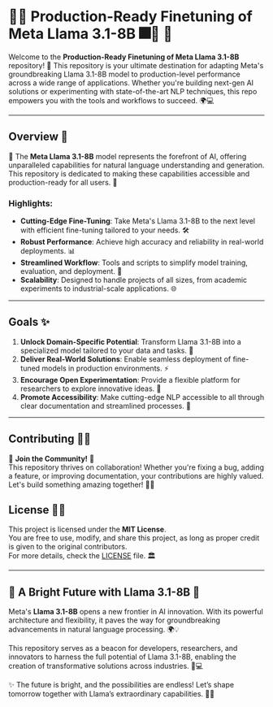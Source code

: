 # 🎇✨ Production-Ready Finetuning of Meta Llama 3.1-8B 🎆🚀 🎯

Welcome to the **Production-Ready Finetuning of Meta Llama 3.1-8B** repository! 🌟 This repository is your ultimate destination for adapting Meta's groundbreaking Llama 3.1-8B model to production-level performance across a wide range of applications. Whether you're building next-gen AI solutions or experimenting with state-of-the-art NLP techniques, this repo empowers you with the tools and workflows to succeed. 🌍💻

---

## Overview 🌠

🎯 The **Meta Llama 3.1-8B** model represents the forefront of AI, offering unparalleled capabilities for natural language understanding and generation. This repository is dedicated to making these capabilities accessible and production-ready for all users. 🌈

### Highlights:
- **Cutting-Edge Fine-Tuning**: Take Meta's Llama 3.1-8B to the next level with efficient fine-tuning tailored to your needs. 🛠️
- **Robust Performance**: Achieve high accuracy and reliability in real-world deployments. 📊
- **Streamlined Workflow**: Tools and scripts to simplify model training, evaluation, and deployment. 🔄
- **Scalability**: Designed to handle projects of all sizes, from academic experiments to industrial-scale applications. 🌐

---

## Goals ✨

1. **Unlock Domain-Specific Potential**: Transform Llama 3.1-8B into a specialized model tailored to your data and tasks. 🧠
2. **Deliver Real-World Solutions**: Enable seamless deployment of fine-tuned models in production environments. ⚡
3. **Encourage Open Experimentation**: Provide a flexible platform for researchers to explore innovative ideas. 🔬
4. **Promote Accessibility**: Make cutting-edge NLP accessible to all through clear documentation and streamlined processes. 📘

---

## Contributing 🚀🌟

🎉 **Join the Community!** 🎉  
This repository thrives on collaboration! Whether you're fixing a bug, adding a feature, or improving documentation, your contributions are highly valued. Let's build something amazing together! 💪💡

## License 📜✨

This project is licensed under the **MIT License**.  
You are free to use, modify, and share this project, as long as proper credit is given to the original contributors.  
For more details, check the [LICENSE](LICENSE) file. 🏛️  

---

## 🌠 A Bright Future with Llama 3.1-8B 🌠

Meta's **Llama 3.1-8B** opens a new frontier in AI innovation. With its powerful architecture and flexibility, it paves the way for groundbreaking advancements in natural language processing. 🌍💡  

This repository serves as a beacon for developers, researchers, and innovators to harness the full potential of Llama 3.1-8B, enabling the creation of transformative solutions across industries. 🚀💻  

✨ The future is bright, and the possibilities are endless! Let’s shape tomorrow together with Llama’s extraordinary capabilities. 🎇🎆
